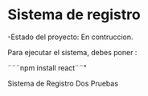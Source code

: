 <h1> Sistema de registro </h1>
-Estado del proyecto: En contruccion.

Para ejecutar el sistema, debes poner :

 ¨¨¨npm install  react¨¨"

 Sistema de Registro Dos
 Pruebas

